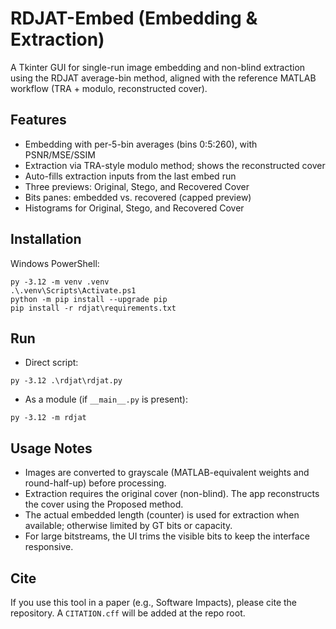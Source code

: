 # RDJAT-Embed (Embedding & Extraction)

A Tkinter GUI for single-run image embedding and non-blind extraction using the RDJAT average-bin method, aligned with the reference MATLAB workflow (TRA + modulo, reconstructed cover).

## Features

- Embedding with per-5-bin averages (bins 0:5:260), with PSNR/MSE/SSIM
- Extraction via TRA-style modulo method; shows the reconstructed cover
- Auto-fills extraction inputs from the last embed run
- Three previews: Original, Stego, and Recovered Cover
- Bits panes: embedded vs. recovered (capped preview)
- Histograms for Original, Stego, and Recovered Cover

## Installation

Windows PowerShell:

```
py -3.12 -m venv .venv
.\.venv\Scripts\Activate.ps1
python -m pip install --upgrade pip
pip install -r rdjat\requirements.txt
```

## Run

- Direct script:

```
py -3.12 .\rdjat\rdjat.py
```

- As a module (if `__main__.py` is present):

```
py -3.12 -m rdjat
```

## Usage Notes

- Images are converted to grayscale (MATLAB-equivalent weights and round-half-up) before processing.
- Extraction requires the original cover (non-blind). The app reconstructs the cover using the Proposed method.
- The actual embedded length (counter) is used for extraction when available; otherwise limited by GT bits or capacity.
- For large bitstreams, the UI trims the visible bits to keep the interface responsive.

## Cite

If you use this tool in a paper (e.g., Software Impacts), please cite the repository. A `CITATION.cff` will be added at the repo root.
